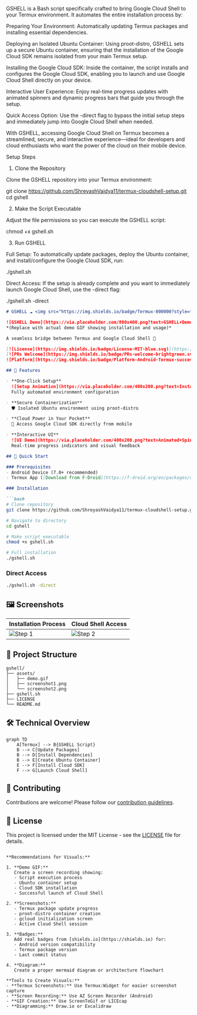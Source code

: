 

GSHELL is a Bash script specifically crafted to bring Google Cloud Shell to your Termux environment. It automates the entire installation process by:

Preparing Your Environment: Automatically updating Termux packages and installing essential dependencies.

Deploying an Isolated Ubuntu Container: Using proot-distro, GSHELL sets up a secure Ubuntu container, ensuring that the installation of the Google Cloud SDK remains isolated from your main Termux setup.

Installing the Google Cloud SDK: Inside the container, the script installs and configures the Google Cloud SDK, enabling you to launch and use Google Cloud Shell directly on your device.

Interactive User Experience: Enjoy real-time progress updates with animated spinners and dynamic progress bars that guide you through the setup.

Quick Access Option: Use the -direct flag to bypass the initial setup steps and immediately jump into Google Cloud Shell when needed.


With GSHELL, accessing Google Cloud Shell on Termux becomes a streamlined, secure, and interactive experience—ideal for developers and cloud enthusiasts who want the power of the cloud on their mobile device.

Setup Steps

1. Clone the Repository

Clone the GSHELL repository into your Termux environment:

git clone https://github.com/ShreyashVaidya11/termux-cloudshell-setup.git
cd gshell

2. Make the Script Executable

Adjust the file permissions so you can execute the GSHELL script:

chmod +x gshell.sh

3. Run GSHELL

Full Setup:
To automatically update packages, deploy the Ubuntu container, and install/configure the Google Cloud SDK, run:

./gshell.sh

Direct Access:
If the setup is already complete and you want to immediately launch Google Cloud Shell, use the -direct flag:

./gshell.sh -direct


```markdown
# GSHELL ☁️ <img src="https://img.shields.io/badge/Termux-000000?style=for-the-badge&logo=termux&logoColor=white" alt="Termux" align="right"> 

![GSHELL Demo](https://via.placeholder.com/800x400.png?text=GSHELL+Demo+GIF+Here) 
*(Replace with actual demo GIF showing installation and usage)*

A seamless bridge between Termux and Google Cloud Shell 🔄

[![License](https://img.shields.io/badge/License-MIT-blue.svg)](https://opensource.org/licenses/MIT)
[![PRs Welcome](https://img.shields.io/badge/PRs-welcome-brightgreen.svg)](https://github.com/ShreyashVaidya11/termux-cloudshell-setup/pulls)
![Platform](https://img.shields.io/badge/Platform-Android-Termux-success)

## 🌟 Features

- **One-Click Setup**  
  ![Setup Animation](https://via.placeholder.com/400x200.png?text=Installation+Progress+Animation)  
  Fully automated environment configuration

- **Secure Containerization**  
  🛡️ Isolated Ubuntu environment using proot-distro

- **Cloud Power in Your Pocket**  
  📱 Access Google Cloud SDK directly from mobile

- **Interactive UI**  
  ![UI Demo](https://via.placeholder.com/400x200.png?text=Animated+Spinners+and+Bars)  
  Real-time progress indicators and visual feedback

## 🚀 Quick Start

### Prerequisites
- Android Device (7.0+ recommended)
- Termux App ([Download from F-Droid](https://f-droid.org/en/packages/com.termux/))

### Installation

```bash
# Clone repository
git clone https://github.com/ShreyashVaidya11/termux-cloudshell-setup.git

# Navigate to directory
cd gshell

# Make script executable
chmod +x gshell.sh

# Full installation
./gshell.sh
```

### Direct Access
```bash
./gshell.sh -direct
```
## 🖼️ Screenshots

| Installation Process | Cloud Shell Access |
|----------------------|--------------------|
| ![Step 1](https://via.placeholder.com/400x200.png?text=Package+Installation) | ![Step 2](https://via.placeholder.com/400x200.png?text=Cloud+Shell+Interface) |

## 📂 Project Structure
```
gshell/
├── assets/
│   ├── demo.gif
│   ├── screenshot1.png
│   └── screenshot2.png
├── gshell.sh
├── LICENSE
└── README.md
```

## 🛠️ Technical Overview

```mermaid
graph TD
    A[Termux] --> B{GSHELL Script}
    B --> C[Update Packages]
    B --> D[Install Dependencies]
    B --> E[Create Ubuntu Container]
    E --> F[Install Cloud SDK]
    F --> G[Launch Cloud Shell]
```

## 🤝 Contributing

Contributions are welcome! Please follow our [contribution guidelines](CONTRIBUTING.md).

## 📄 License

This project is licensed under the MIT License - see the [LICENSE](LICENSE) file for details.

```

**Recommendations for Visuals:**

1. **Demo GIF:**  
   Create a screen recording showing:
   - Script execution process
   - Ubuntu container setup
   - Cloud SDK installation
   - Successful launch of Cloud Shell

2. **Screenshots:**
   - Termux package update progress
   - proot-distro container creation
   - gcloud initialization screen
   - Active Cloud Shell session

3. **Badges:**  
   Add real badges from [shields.io](https://shields.io) for:
   - Android version compatibility
   - Termux package version
   - Last commit status

4. **Diagram:**  
   Create a proper mermaid diagram or architecture flowchart

**Tools to Create Visuals:**
- **Termux Screenshots:** Use Termux:Widget for easier screenshot capture
- **Screen Recording:** Use AZ Screen Recorder (Android)
- **GIF Creation:** Use ScreenToGif or LICEcap
- **Diagramming:** Draw.io or Excalidraw
